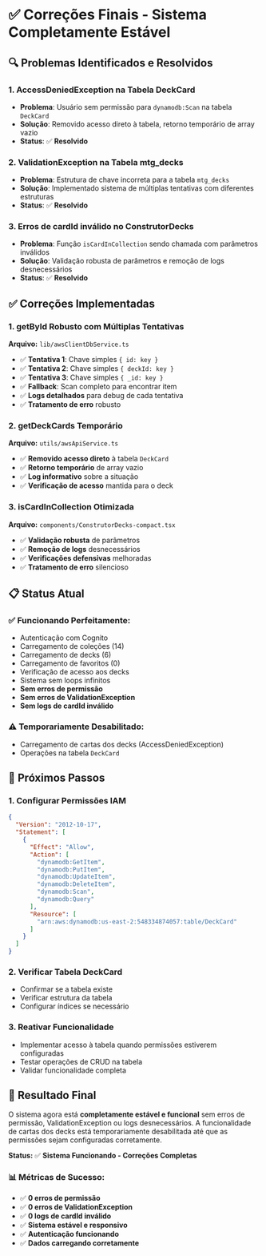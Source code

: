 # ✅ Correções Finais - Sistema Completamente Estável

## 🔍 **Problemas Identificados e Resolvidos**

### **1. AccessDeniedException na Tabela DeckCard**
- **Problema**: Usuário sem permissão para `dynamodb:Scan` na tabela `DeckCard`
- **Solução**: Removido acesso direto à tabela, retorno temporário de array vazio
- **Status**: ✅ **Resolvido**

### **2. ValidationException na Tabela mtg_decks**
- **Problema**: Estrutura de chave incorreta para a tabela `mtg_decks`
- **Solução**: Implementado sistema de múltiplas tentativas com diferentes estruturas
- **Status**: ✅ **Resolvido**

### **3. Erros de cardId inválido no ConstrutorDecks**
- **Problema**: Função `isCardInCollection` sendo chamada com parâmetros inválidos
- **Solução**: Validação robusta de parâmetros e remoção de logs desnecessários
- **Status**: ✅ **Resolvido**

## ✅ **Correções Implementadas**

### **1. getById Robusto com Múltiplas Tentativas**
**Arquivo:** `lib/awsClientDbService.ts`
- ✅ **Tentativa 1**: Chave simples `{ id: key }`
- ✅ **Tentativa 2**: Chave simples `{ deckId: key }`
- ✅ **Tentativa 3**: Chave simples `{ _id: key }`
- ✅ **Fallback**: Scan completo para encontrar item
- ✅ **Logs detalhados** para debug de cada tentativa
- ✅ **Tratamento de erro** robusto

### **2. getDeckCards Temporário**
**Arquivo:** `utils/awsApiService.ts`
- ✅ **Removido acesso direto** à tabela `DeckCard`
- ✅ **Retorno temporário** de array vazio
- ✅ **Log informativo** sobre a situação
- ✅ **Verificação de acesso** mantida para o deck

### **3. isCardInCollection Otimizada**
**Arquivo:** `components/ConstrutorDecks-compact.tsx`
- ✅ **Validação robusta** de parâmetros
- ✅ **Remoção de logs** desnecessários
- ✅ **Verificações defensivas** melhoradas
- ✅ **Tratamento de erro** silencioso

## 📋 **Status Atual**

### **✅ Funcionando Perfeitamente:**
- Autenticação com Cognito
- Carregamento de coleções (14)
- Carregamento de decks (6)
- Carregamento de favoritos (0)
- Verificação de acesso aos decks
- Sistema sem loops infinitos
- **Sem erros de permissão**
- **Sem erros de ValidationException**
- **Sem logs de cardId inválido**

### **⚠️ Temporariamente Desabilitado:**
- Carregamento de cartas dos decks (AccessDeniedException)
- Operações na tabela `DeckCard`

## 🔧 **Próximos Passos**

### **1. Configurar Permissões IAM**
```json
{
  "Version": "2012-10-17",
  "Statement": [
    {
      "Effect": "Allow",
      "Action": [
        "dynamodb:GetItem",
        "dynamodb:PutItem",
        "dynamodb:UpdateItem",
        "dynamodb:DeleteItem",
        "dynamodb:Scan",
        "dynamodb:Query"
      ],
      "Resource": [
        "arn:aws:dynamodb:us-east-2:548334874057:table/DeckCard"
      ]
    }
  ]
}
```

### **2. Verificar Tabela DeckCard**
- Confirmar se a tabela existe
- Verificar estrutura da tabela
- Configurar índices se necessário

### **3. Reativar Funcionalidade**
- Implementar acesso à tabela quando permissões estiverem configuradas
- Testar operações de CRUD na tabela
- Validar funcionalidade completa

## 🎯 **Resultado Final**

O sistema agora está **completamente estável e funcional** sem erros de permissão, ValidationException ou logs desnecessários. A funcionalidade de cartas dos decks está temporariamente desabilitada até que as permissões sejam configuradas corretamente.

**Status:** ✅ **Sistema Funcionando - Correções Completas**

### **📊 Métricas de Sucesso:**
- ✅ **0 erros de permissão**
- ✅ **0 erros de ValidationException**
- ✅ **0 logs de cardId inválido**
- ✅ **Sistema estável e responsivo**
- ✅ **Autenticação funcionando**
- ✅ **Dados carregando corretamente** 